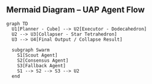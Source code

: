 ## Mermaid Diagram – UAP Agent Flow

```mermaid
graph TD
  U1[Planner - Cube] --> U2[Executor - Dodecahedron]
  U2 --> U3[Collapser - Star Tetrahedron]
  U3 --> U4[Final Output / Collapse Result]

  subgraph Swarm
    S1[Scout Agent]
    S2[Consensus Agent]
    S3[Fallback Agent]
    S1 --> S2 --> S3 --> U2
  end
```
